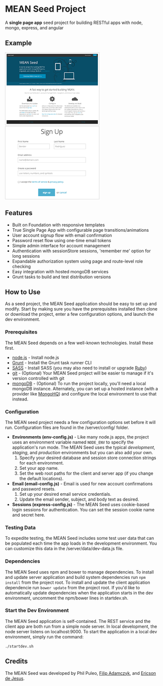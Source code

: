 # MEAN Seed Project

A __single page app__ seed project for building RESTful apps with node, mongo, express, and angular

## Example
![Mean Seed preview](client/assets/img/site-thumbnail.png)
![Mean Seed preview](client/assets/img/site-thumbnail2.png)

## Features
* Built on Foundation with responsive templates
* True Single Page App with configurable page transitions/animations
* User account signup flow with email confirmation
* Password reset flow using one-time email tokens
* Simple admin interface for account management
* Authentication with sessionStore sessions, 'remember me' option for long sessions
* Expandable authorization system using page and route-level role checking
* Easy integration with hosted mongoDB services
* Grunt tasks to build and test distribution versions

## How to Use
As a seed project, the MEAN Seed application should be easy to set up and modify. Start by making sure you have the prerequisites installed then clone or download the project, enter a few configuration options, and launch the dev environment.

### Prerequisites
The MEAN Seed depends on a few well-known technologies. Install these first.
* [node.js](http://nodejs.org) - Install node.js
* [Grunt](http://gruntjs.com/getting-started) - Install the Grunt task runner CLI
* [SASS](http://sass-lang.com/install) - Install SASS (you may also need to install or upgrade [Ruby](https://www.ruby-lang.org/en/downloads))
* [git](http://git-scm.com) - (Optional) Your MEAN Seed project will be easier to manage if it's version controlled with git
* [mongoDB](http://www.mongodb.org) - (Optional) To run the project locally, you'll need a local mongoDB instance. Alternately, you can set up a hosted instance (with a provider like [MongoHQ](http://www.mongohq.com/home)) and configure the local environment to use that instead.

### Configuration
The MEAN seed project needs a few configuration options set before it will run. Configuration files are found in the /server/config/ folder.

* __Environments (env-config.js)__ - Like many node.js apps, the project uses an environment variable named `NODE_ENV` to specify the application's run mode. The MEAN Seed uses the typical _development_, _staging_, and _production_ environments but you can also add your own.
    1. Specify your desired database and session store connection strings for each environment.
    2. Set your app name.
    3. Set the web root paths for the client and server app (if you change the default locations).
* __Email (email-config.js)__ - Email is used for new account confirmations and password resets.
    1. Set up your desired email service credentials.
    2. Update the email sender, subject, and body text as desired.
* __Sessions (express-config.js)__ - The MEAN Seed uses cookie-based login sessions for authentication. You can set the session cookie name and secret here.

### Testing Data
To expedite testing, the MEAN Seed includes some test user data that can be populated each time the app loads in the development environment. You can customize this data in the /server/data/dev-data.js file.

### Dependencies
The MEAN Seed uses npm and bower to manage dependencies. To install and update server application and build system dependencies run `npm install` from the project root. To install and update the client application dependencie run `bower update` from the project root. If you'd like to automatically update dependencies when the application starts in the dev environment, uncomment the npm/bower lines in startdev.sh.

### Start the Dev Environment
The MEAN Seed application is self-contained. The REST service and the client app are both run from a simple node server. In local development, the node server listens on localhost:9000. To start the application in a local dev environment, simply run the command:

    ./startdev.sh

## Credits
The MEAN Seed was developed by Phil Puleo, [Filip Adamczyk](https://github.com/filbot), and [Ericson de Jesus](https://github.com/ericsond).